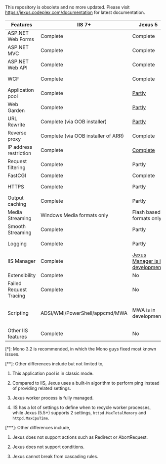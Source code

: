 This repository is obsolete and no more updated. Please visit https://jexus.codeplex.com/documentation for latest documentation.

| Features | IIS 7+ | Jexus 5 | Differences | 
| -------- | ------ | ------- | ----------- |
| ASP.NET Web Forms | Complete | Complete | Jexus is affected by Mono limitations. [*] |
| ASP.NET MVC	| Complete | Complete | Jexus is affected by Mono limitations. [*] |
| ASP.NET Web API | Complete | Complete | Jexus is affected by Mono limitations. [*] |
| WCF | Complete | Complete | Not all WCF features are supported by Mono. |
| Application pool | Complete | [Partly](http://www.lextm.com/2013/10/jexus-series-application-pool-setting/) | Jexus supports one pool only. [**] |
| Web Garden | Complete | [Partly](http://www.lextm.com/2013/10/jexus-series-application-pool-setting/) | Jexus supports up to 8 worker processes. | 
| URL Rewrite | Complete (via OOB installer) | [Partly](http://www.lextm.com/2013/10/jexus-series-url-rewrite/) | Jexus does not support outbound rules. [***] |
| Reverse proxy | Complete (via OOB installer of ARR) | Complete | |
| IP address restriction | Complete | [Complete](http://www.lextm.com/2013/10/jexus-series-ip-and-domain-restrictions/) | Jexus does not support dynamic IP restriction. |
| Request filtering | Complete | Partly | Jexus only supports a few checks. |
| FastCGI | Complete | Complete | |
| HTTPS | Complete | Partly | Jexus does not have SNI support yet. |
| Output caching | Complete | Partly | Jexus output caching must be enabled at page level. |
| Media Streaming | Windows Media formats only | Flash based formats only | |
| Smooth Streaming | Complete | Partly | Jexus does not support live streaming. |
| Logging | Complete | Partly | Jexus currently only logs to files. |
| IIS Manager | Complete | [Jexus Manager is in development.](http://blog.lextudio.com/2014/04/jexus-series-announce-jexus-manager-management-console-for-jexus-web-server/) | |
| Extensibility | Complete | No | |
| Failed Request Tracing | Complete | No | |
| Scripting | ADSI/WMI/PowerShell/appcmd/MWA | MWA is in development. | MWA (Microsoft.Web.Administration) is an API for .NET based languages, such as C#. |
| Other IIS features | Complete | No | |

[*]: Mono 3.2 is recommended, in which the Mono guys fixed most known issues.

[**]: Other differences include but not limited to,

1. This application pool is in classic mode.

1. Compared to IIS, Jexus uses a built-in algorithm to perform ping instead of providing related settings.

1. Jexus worker process is fully managed.

1. IIS has a lot of settings to define when to recycle worker processes, while Jexus (5.5+) supports 2 settings, `httpd.MaxTotalMemory` and `httpd.MaxCpuTime`.

[***]: Other differences include,
1. Jexus does not support actions such as Redirect or AbortRequest.

1. Jexus does not support conditions.

1. Jexus cannot break from cascading rules.
